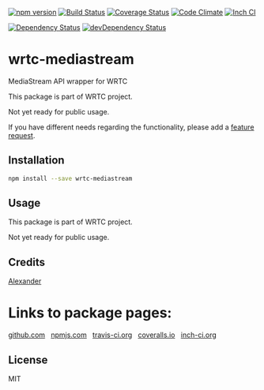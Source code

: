 [![npm version](https://badge.fury.io/js/wrtc-mediastream.svg)](http://badge.fury.io/js/wrtc-mediastream)
[![Build Status](https://travis-ci.org/alykoshin/wrtc-mediastream.svg)](https://travis-ci.org/alykoshin/wrtc-mediastream)
[![Coverage Status](https://coveralls.io/repos/alykoshin/wrtc-mediastream/badge.svg?branch=master&service=github)](https://coveralls.io/github/alykoshin/wrtc-mediastream?branch=master)
[![Code Climate](https://codeclimate.com/github/alykoshin/wrtc-mediastream/badges/gpa.svg)](https://codeclimate.com/github/alykoshin/wrtc-mediastream)
[![Inch CI](https://inch-ci.org/github/alykoshin/wrtc-mediastream.svg?branch=master)](https://inch-ci.org/github/alykoshin/wrtc-mediastream)

[![Dependency Status](https://david-dm.org/alykoshin/wrtc-mediastream/status.svg)](https://david-dm.org/alykoshin/wrtc-mediastream#info=dependencies)
[![devDependency Status](https://david-dm.org/alykoshin/wrtc-mediastream/dev-status.svg)](https://david-dm.org/alykoshin/wrtc-mediastream#info=devDependencies)


# wrtc-mediastream

MediaStream API wrapper for WRTC 

This package is part of WRTC project.

Not yet ready for public usage.


If you have different needs regarding the functionality, please add a [feature request](https://github.com/alykoshin/wrtc-mediastream/issues).


## Installation

```sh
npm install --save wrtc-mediastream
```

## Usage

This package is part of WRTC project.

Not yet ready for public usage.


## Credits
[Alexander](https://github.com/alykoshin/)


# Links to package pages:

[github.com](https://github.com/alykoshin/wrtc-mediastream) &nbsp; [npmjs.com](https://www.npmjs.com/package/wrtc-mediastream) &nbsp; [travis-ci.org](https://travis-ci.org/alykoshin/wrtc-mediastream) &nbsp; [coveralls.io](https://coveralls.io/github/alykoshin/wrtc-mediastream) &nbsp; [inch-ci.org](https://inch-ci.org/github/alykoshin/wrtc-mediastream)


## License

MIT
